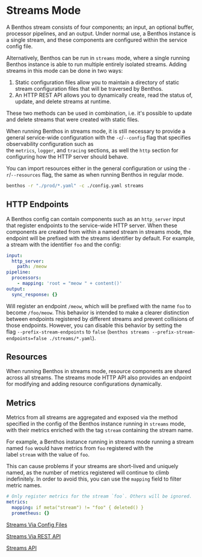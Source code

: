 # Streams Mode

A Benthos stream consists of four components; an input, an optional buffer, processor pipelines, and an output. Under normal use, a Benthos instance is a single stream, and these components are configured within the service config file.

Alternatively, Benthos can be run in `streams` mode, where a single running Benthos instance is able to run multiple entirely isolated streams. Adding streams in this mode can be done in two ways:

1. Static configuration files allow you to maintain a directory of static stream configuration files that will be traversed by Benthos.
2. An HTTP REST API allows you to dynamically create, read the status of, update, and delete streams at runtime.

These two methods can be used in combination, i.e. it's possible to update and delete streams that were created with static files.

When running Benthos in streams mode, it is still necessary to provide a general service-wide configuration with the `-c`/`--config` flag that specifies observability configuration such as the `metrics`, `logger`, and `tracing` sections, as well the `http` section for configuring how the HTTP server should behave.

You can import resources either in the general configuration or using the `-r`/`--resources` flag, the same as when running Benthos in regular mode.

```bash
benthos -r "./prod/*.yaml" -c ./config.yaml streams
```

## HTTP Endpoints

A Benthos config can contain components such as an `http_server` input that register endpoints to the service-wide HTTP server. When these components are created from within a named stream in streams mode, the endpoint will be prefixed with the streams identifier by default. For example, a stream with the identifier `foo` and the config:

```yaml
input:
  http_server:
    path: /meow
pipeline:
  processors:
    - mapping: 'root = "meow " + content()'
output:
  sync_response: {}
```

Will register an endpoint `/meow`, which will be prefixed with the name `foo` to become `/foo/meow`. This behavior is intended to make a clearer distinction between endpoints registered by different streams and prevent collisions of those endpoints. However, you can disable this behavior by setting the flag `--prefix-stream-endpoints` to `false` (`benthos streams --prefix-stream-endpoints=false ./streams/*.yaml`).

## Resources

When running Benthos in streams mode, resource components are shared across all streams. The streams mode HTTP API also provides an endpoint for modifying and adding resource configurations dynamically.

## Metrics

Metrics from all streams are aggregated and exposed via the method specified in the config of the Benthos instance running in `streams` mode, with their metrics enriched with the tag `stream` containing the stream name.

For example, a Benthos instance running in streams mode running a stream named `foo` would have metrics from `foo` registered with the label `stream` with the value of `foo`.

This can cause problems if your streams are short-lived and uniquely named, as the number of metrics registered will continue to climb indefinitely. In order to avoid this, you can use the `mapping` field to filter metric names.

```yaml
# Only register metrics for the stream `foo`. Others will be ignored.
metrics:
  mapping: if meta("stream") != "foo" { deleted() }
  prometheus: {}
```

[Streams Via Config Files](./streams_mode/streams_via_config_files.md)

[Streams Via REST API](./streams_mode/streams_via_rest_api.md)

[Streams API](./streams_mode/streams_api.md)